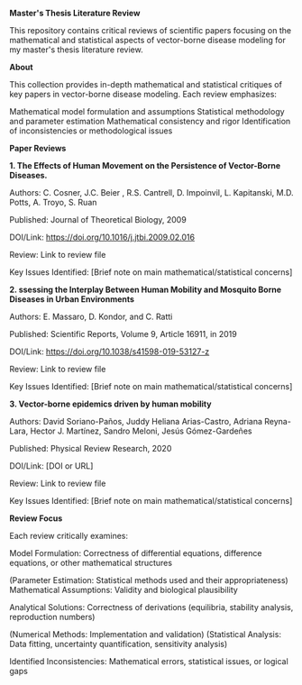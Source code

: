 **Master's Thesis Literature Review**

This repository contains critical reviews of scientific papers focusing on the mathematical and statistical aspects of vector-borne disease modeling for my master's thesis literature review.

**About**

This collection provides in-depth mathematical and statistical critiques of key papers in vector-borne disease modeling. Each review emphasizes:

Mathematical model formulation and assumptions
Statistical methodology and parameter estimation
Mathematical consistency and rigor
Identification of inconsistencies or methodological issues


**Paper Reviews**

**1. The Effects of Human Movement on the Persistence of Vector-Borne Diseases.**

Authors: C. Cosner, J.C. Beier , R.S. Cantrell, D. Impoinvil, L. Kapitanski, M.D. Potts, A. Troyo, S. Ruan

Published: Journal of Theoretical Biology, 2009

DOI/Link: <https://doi.org/10.1016/j.jtbi.2009.02.016>

Review: Link to review file

Key Issues Identified: [Brief note on main mathematical/statistical concerns]

**2. ssessing the Interplay Between Human Mobility and Mosquito Borne Diseases in Urban Environments**

Authors: E. Massaro, D. Kondor, and C. Ratti

Published: Scientific Reports, Volume 9, Article 16911, in 2019

DOI/Link: <https://doi.org/10.1038/s41598-019-53127-z>

Review: Link to review file

Key Issues Identified: [Brief note on main mathematical/statistical concerns]


**3. Vector-borne epidemics driven by human mobility**

Authors: David Soriano-Paños, Juddy Heliana Arias-Castro, Adriana Reyna-Lara, Hector J. Martínez, Sandro Meloni, Jesús Gómez-Gardeñes

Published: Physical Review Research, 2020

DOI/Link: [DOI or URL]

Review: Link to review file

Key Issues Identified: [Brief note on main mathematical/statistical concerns]


**Review Focus**

Each review critically examines:

Model Formulation: Correctness of differential equations, difference equations, or other mathematical structures

(Parameter Estimation: Statistical methods used and their appropriateness)
Mathematical Assumptions: Validity and biological plausibility

Analytical Solutions: Correctness of derivations (equilibria, stability analysis, reproduction numbers)

(Numerical Methods: Implementation and validation)
(Statistical Analysis: Data fitting, uncertainty quantification, sensitivity analysis)

Identified Inconsistencies: Mathematical errors, statistical issues, or logical gaps



